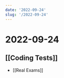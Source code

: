 ```yaml
---
date: '2022-09-24'
slug: '/2022-09-24'
---
```


# 2022-09-24

## [[Coding Tests]]

- [[Real Exams]]
